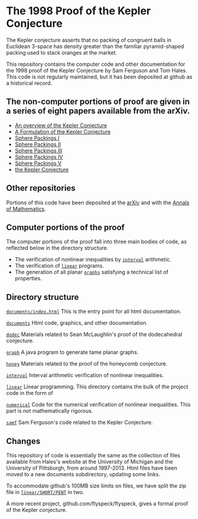 # The 1998 Proof of the Kepler Conjecture

The Kepler conjecture asserts that no packing of congruent balls in Euclidean 3-space has
density greater than the familiar pyramid-shaped packing used to stack oranges at the market.

This repository contains the computer code and other documentation for the
1998 proof of the Kepler Conjecture by Sam Ferguson and Tom Hales.  This code
is not regularly maintained, but it has been deposited at github as a historical record.

## The non-computer portions of proof are given in a series of eight papers available from the arXiv.

* [An overview of the Kepler Conjecture](http://arxiv.org/abs/math/9811071)
* [A Formulation of the Kepler Conjecture](http://arxiv.org/abs/math/9811072)
* [Sphere Packings I](http://arxiv.org/abs/math/9811073)
* [Sphere Packings II](http://arxiv.org/abs/math/9811074)
* [Sphere Packings III](http://arxiv.org/abs/math/9811075)
* [Sphere Packings IV](http://arxiv.org/abs/math/9811076)
* [Sphere Packings V](http://arxiv.org/abs/math/9811077)
* [the Kepler Conjecture](http://arxiv.org/abs/math/9811078)

## Other repositories

Portions of this code have been deposited at the [arXiv](http://arxiv.org/abs/math/9811078) and with the 
[Annals of Mathematics](http://annals.math.princeton.edu/2005/162-3/p01).

## Computer portions of the proof

The computer portions of the proof fall into three main bodies of code, as reflected below in the directory
structure.

* The verification of nonlinear inequalities by [`interval`](interval) arithmetic.
* The verification of [`linear`](linear) programs.  
* The generation of all planar [`graphs`](graph) satisfying a technical list of properties.

## Directory structure

[`documents/index.html`](documents/index.html) This is the entry point for all html documentation.

[`documents`](documents) Html code, graphics, and other documentation.

[`dodec`](dodec) Materials related to Sean McLaughlin's proof of the dodecahedral conjecture.	

[`graph`](graph) A java program to generate tame planar graphs.

[`honey`](honey) Materials related to the proof of the honeycomb conjecture.

[`interval`](interval) Interval arithmetic verification of nonlinear inequalities.

[`linear`](linear) Linear programming.  This directory contains the bulk of the project code in the form
of 

[`numerical`](numerical) Code for the numerical verification of nonlinear inequalities.  This part is not
mathematically rigorous.

[`samf`](samf)  Sam Ferguson's code related to the Kepler Conjecture.

## Changes

This repository of code is essentially the same as the collection of files available from Hales's website
at the University of Michigan and the University of Pittsburgh, from around 1997-2013.  Html files have been
moved to a new documents subdirectory, updating some links.

To accommodate github's 100MB size limits on files, we have split the
zip file in [`linear/SHORT/PENT`](linear/SHORT/PENT) in two.

A more recent project, github.com/flyspeck/flyspeck, gives a formal proof of the Kepler conjecture.
